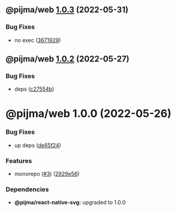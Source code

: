 ## @pijma/web [1.0.3](https://github.com/qiwi/pijma-native/compare/@pijma/web@1.0.2...@pijma/web@1.0.3) (2022-05-31)


### Bug Fixes

* no exec ([3671929](https://github.com/qiwi/pijma-native/commit/36719296f34832466e4aea719fb948592fabab48))

## @pijma/web [1.0.2](https://github.com/qiwi/pijma-native/compare/@pijma/web@1.0.1...@pijma/web@1.0.2) (2022-05-27)


### Bug Fixes

* deps ([c27554b](https://github.com/qiwi/pijma-native/commit/c27554b0a49feea0953fac6970c907d2992fee32))

# @pijma/web 1.0.0 (2022-05-26)


### Bug Fixes

* up deps ([de65f24](https://github.com/qiwi/pijma-native/commit/de65f245cbd084ae6da6b99787859d3ba929c94b))


### Features

* monorepo ([#3](https://github.com/qiwi/pijma-native/issues/3)) ([2929e56](https://github.com/qiwi/pijma-native/commit/2929e569ab3c275b3d43e79b71c1f76311d06615))





### Dependencies

* **@pijma/react-native-svg:** upgraded to 1.0.0
